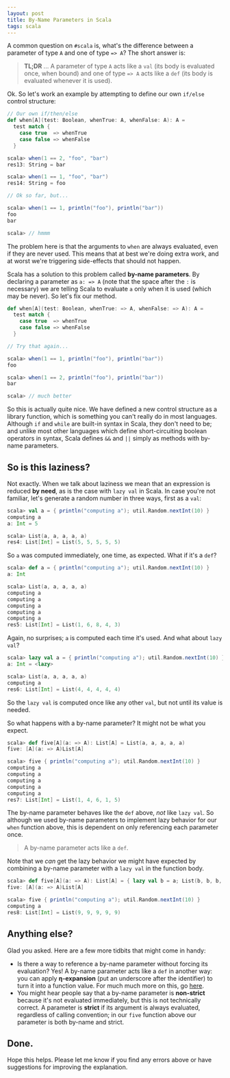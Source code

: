 ```yaml
---
layout: post
title: By-Name Parameters in Scala
tags: scala
---
```


A common question on `#scala` is, what's the difference between a parameter of type `A` and one of type `=> A`? The short answer is:

> **TL;DR** ... A parameter of type `A` acts like a `val` (its body is evaluated once, when bound) and one of type `=> A` acts like a `def` (its body is evaluated whenever it is used).

Ok. So let's work an example by attempting to define our own `if/else` control structure:

```scala
// Our own if/then/else 
def when[A](test: Boolean, whenTrue: A, whenFalse: A): A = 
  test match {
    case true  => whenTrue
    case false => whenFalse
  }

scala> when(1 == 2, "foo", "bar")
res13: String = bar

scala> when(1 == 1, "foo", "bar")
res14: String = foo

// Ok so far, but...

scala> when(1 == 1, println("foo"), println("bar"))
foo
bar

scala> // hmmm
```

The problem here is that the arguments to `when` are always evaluated, even if they are never used. This means that at best we're doing extra work, and at worst we're triggering side-effects that should not happen. 

Scala has a solution to this problem called **by-name parameters**. By declaring a parameter as `a: => A` (note that the space after the `:` is necessary) we are telling Scala to evaluate `a` only when it is used (which may be never). So let's fix our method.

```scala
def when[A](test: Boolean, whenTrue: => A, whenFalse: => A): A = 
  test match {
    case true  => whenTrue
    case false => whenFalse
  }

// Try that again...

scala> when(1 == 1, println("foo"), println("bar"))
foo

scala> when(1 == 2, println("foo"), println("bar"))
bar

scala> // much better
```

So this is actually quite nice. We have defined a new control structure as a library function, which is something you can't really do in most languages. Although `if` and `while` are built-in syntax in Scala, they don't need to be; and unlike most other languages which define short-circuiting boolean operators in syntax, Scala defines `&&` and `||` simply as methods with by-name parameters.


## So is this laziness?

Not exactly. When we talk about laziness we mean that an expression is reduced **by need**, as is the case with `lazy val` in Scala. In case you're not familiar, let's generate a random number in three ways, first as a `val`:

```scala
scala> val a = { println("computing a"); util.Random.nextInt(10) }
computing a
a: Int = 5

scala> List(a, a, a, a, a)
res4: List[Int] = List(5, 5, 5, 5, 5)
```

So `a` was computed immediately, one time, as expected. What if it's a `def`?

```scala
scala> def a = { println("computing a"); util.Random.nextInt(10) }
a: Int

scala> List(a, a, a, a, a)
computing a
computing a
computing a
computing a
computing a
res5: List[Int] = List(1, 6, 8, 4, 3)
```

Again, no surprises; `a` is computed each time it's used. And what about `lazy val`?

```scala
scala> lazy val a = { println("computing a"); util.Random.nextInt(10) }
a: Int = <lazy>

scala> List(a, a, a, a, a)
computing a
res6: List[Int] = List(4, 4, 4, 4, 4)
```

So the `lazy val` is computed once like any other `val`, but not until its value is needed.

So what happens with a by-name parameter? It might not be what you expect.

```scala
scala> def five[A](a: => A): List[A] = List(a, a, a, a, a)
five: [A](a: => A)List[A]

scala> five { println("computing a"); util.Random.nextInt(10) }
computing a
computing a
computing a
computing a
computing a
res7: List[Int] = List(1, 4, 6, 1, 5)
```

The by-name parameter behaves like the `def` above, *not* like `lazy val`. So although we used by-name parameters to implement lazy behavior for our `when` function above, this is dependent on only referencing each parameter once.

> A by-name parameter acts like a `def`.

Note that we *can* get the lazy behavior we might have expected by combining a by-name parameter with a `lazy val` in the function body.

```scala
scala> def five[A](a: => A): List[A] = { lazy val b = a; List(b, b, b, b, b) }
five: [A](a: => A)List[A]

scala> five { println("computing a"); util.Random.nextInt(10) }
computing a
res8: List[Int] = List(9, 9, 9, 9, 9)
```

## Anything else?

Glad you asked. Here are a few more tidbits that might come in handy:

 - Is there a way to reference a by-name parameter without forcing its evaluation? Yes! A by-name parameter acts like a `def` in another way: you can apply **η-expansion** (put an underscore after the identifier) to turn it into a function value. For much much more on this, go [here](/2014/06/09/methods-functions.html).
 - You might hear people say that a by-name parameter is **non-strict** because it's not evaluated immediately, but this is not technically correct. A parameter is **strict** if its argument is always evaluated, regardless of calling convention; in our `five` function above our parameter is both by-name and strict.

## Done.

Hope this helps. Please let me know if you find any errors above or have suggestions for improving the explanation.







